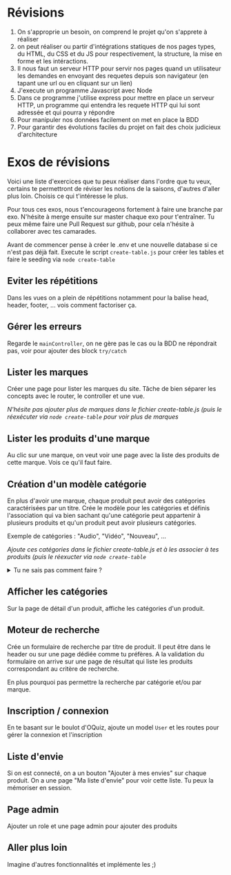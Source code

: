# Révisions

1. On s'approprie un besoin, on comprend le projet qu'on s'apprete à réaliser
2. on peut réaliser ou partir d'intégrations statiques de nos pages types, du HTML, du CSS et du JS pour respectivement, la structure, la mise en forme et les intéractions.
3. Il nous faut un serveur HTTP pour servir nos pages quand un utilisateur les demandes en envoyant des requetes depuis son navigateur (en tapant une url ou en cliquant sur un lien)
4. J'execute un programme Javascript avec Node
5. Dans ce programme j'utilise express pour mettre en place un serveur HTTP, un programme qui entendra les requete HTTP qui lui sont adressée et qui pourra y répondre
6. Pour manipuler nos données facilement on met en place la BDD
7. Pour garantir des évolutions faciles du projet on fait des choix judicieux d'architecture

# Exos de révisions

Voici une liste d'exercices que tu peux réaliser dans l'ordre que tu veux, certains te permettront de réviser les notions de la saisons, d'autres d'aller plus loin. Choisis ce qui t'intéresse le plus.

Pour tous ces exos, nous t'encourageons fortement à faire une branche par exo. N'hésite à merge ensuite sur master chaque exo pour t'entraîner. Tu peux même faire une Pull Request sur github, pour cela n'hésite à collaborer avec tes camarades.

Avant de commencer pense à créer le .env et une nouvelle database si ce n'est pas déjà fait.
Execute le script `create-table.js` pour créer les tables et faire le seeding via `node create-table`

## Eviter les répétitions

Dans les vues on a plein de répétitions notamment pour la balise head, header, footer, ... vois comment factoriser ça.

## Gérer les erreurs

Regarde le `mainController`, on ne gère pas le cas ou la BDD ne répondrait pas, voir pour ajouter des block `try/catch`

## Lister les marques

Créer une page pour lister les marques du site. Tâche de bien séparer les concepts avec le router, le controller et une vue.

_N'hésite pas ajouter plus de marques dans le fichier create-table.js (puis le réexécuter via `node create-table` pour voir plus de marques_

## Lister les produits d'une marque

Au clic sur une marque, on veut voir une page avec la liste des produits de cette marque. Vois ce qu'il faut faire.

## Création d'un modèle catégorie

En plus d'avoir une marque, chaque produit peut avoir des catégories caractérisées par un titre. Crée le modèle pour les catégories et définis l'association qui va bien sachant qu'une catégorie peut appartenir à plusieurs produits et qu'un produit peut avoir plusieurs catégories. 

Exemple de catégories : "Audio", "Vidéo", "Nouveau", ...

_Ajoute ces catégories dans le fichier create-table.js et à les associer à tes produits (puis le réexucter via `node create-table`_

<details>
  <summary>Tu ne sais pas comment faire ?</summary>
  
  Va voir la doc, [par exemple ici](https://sequelize.org/docs/v6/core-concepts/assocs/#foobelongstomanybar--through-baz-) 
</details>

## Afficher les catégories

Sur la page de détail d'un produit, affiche les catégories d'un produit.

## Moteur de recherche 

Crée un formulaire de recherche par titre de produit. Il peut être dans le header ou sur une page dédiée comme tu préfères. A la validation du formulaire on arrive sur une page de résultat qui liste les produits correspondant au critère de recherche.

En plus pourquoi pas permettre la recherche par catégorie et/ou par marque.

## Inscription / connexion

En te basant sur le boulot d'OQuiz, ajoute un model `User` et les routes pour gérer la connexion et l'inscription

## Liste d'envie

Si on est connecté, on a un bouton "Ajouter à mes envies" sur chaque produit. On a une page "Ma liste d'envie" pour voir cette liste. Tu peux la mémoriser en session.

## Page admin

Ajouter un role et une page admin pour ajouter des produits

## Aller plus loin

Imagine d'autres fonctionnalités et implémente les ;)
